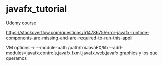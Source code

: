 # javafx_tutorial
Udemy course


https://stackoverflow.com/questions/51478675/error-javafx-runtime-components-are-missing-and-are-required-to-run-this-appli

VM options -> --module-path /path/to/JavaFX/lib --add-modules=javafx.controls,javafx.fxml,javafx.web,javafx.graphics    y los que queramos
